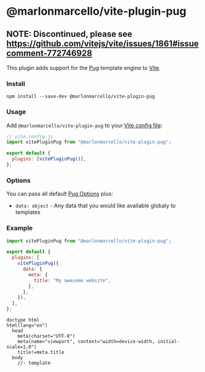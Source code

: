 # @marlonmarcello/vite-plugin-pug

**NOTE:** Discontinued, please see https://github.com/vitejs/vite/issues/1861#issuecomment-772746928
-----------------------
This plugin adds support for the [Pug](https://pugjs.org/) template engine to [Vite](https://vitejs.dev/).

### Install

```
npm install --save-dev @marlonmarcello/vite-plugin-pug
```

### Usage

Add `@marlonmarcello/vite-plugin-pug` to your [Vite config file](https://vitejs.dev/config/):

```js
// vite.config.js
import vitePluginPug from "@marlonmarcello/vite-plugin-pug";

export default {
  plugins: [vitePluginPug()],
};
```

### Options

You can pass all default [Pug Options](https://pugjs.org/api/reference.html#options) plus:

- `data: object` - Any data that you would like available globaly to templates

### Example

```js
import vitePluginPug from "@marlonmarcello/vite-plugin-pug";

export default {
  plugins: [
    vitePluginPug({
      data: {
        meta: {
          title: "My awesome website",
        },
      },
    }),
  ],
};
```

```pug
doctype html
html(lang="en")
  head
    meta(charset="UTF-8")
    meta(name="viewport", content="width=device-width, initial-scale=1.0")
    title!=meta.title
  body
    //- template
```
